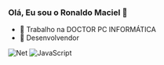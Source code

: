 ### Olá, Eu sou o Ronaldo Maciel 👋
- 🔭 Trabalho na DOCTOR PC INFORMÁTICA
- 🌱 Desenvolvendor

![Net](https://img.shields.io/badge/-Net-000?&logo=Net)
![JavaScript](https://img.shields.io/badge/-JavaScript-000?&logo=JavaScript)

